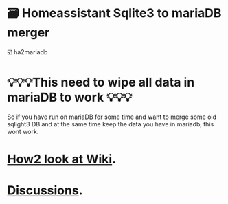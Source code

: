 # 🗃️ Homeassistant Sqlite3 to mariaDB merger

☑️  ha2mariadb

# 💡💡💡This need to wipe all data in mariaDB to work 💡💡💡

So if you have run on mariaDB for some time and want to merge some old sqlight3 DB and at the same time keep the data you have in mariadb, this wont work.

# [How2 look at Wiki](https://github.com/JacobsenKim/ha2mariadb/wiki).

# [Discussions](https://github.com/JacobsenKim/ha2mariadb/discussions).
